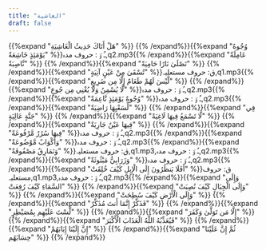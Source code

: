```yaml
---
title: "الغاشية"
draft: false
---
```

 {{%expand "هَلْ أَتَاكَ حَدِيثُ الْغَاشِيَةِ" %}} {{% /expand%}}{{%expand "وُجُوهٌ يَوْمَئِذٍ خَاشِعَةٌ" %}}ـُ و٘ :  حروف مدہ,q2.mp3{{% /expand%}}{{%expand "عَامِلَةٌ نَّاصِبَةٌ" %}} {{% /expand%}}{{%expand "تَصْلَىٰ نَارًا حَامِيَةً" %}} {{% /expand%}}{{%expand "تُسْقَىٰ مِنْ عَيْنٍ آنِيَةٍ" %}}ق: حروف مستعلیہ,q1.mp3{{% /expand%}}{{%expand "لَّيْسَ لَهُمْ طَعَامٌ إِلَّا مِن ضَرِيعٍ" %}} {{% /expand%}}{{%expand "لَّا يُسْمِنُ وَلَا يُغْنِي مِن جُوعٍ" %}}ـُ و٘ :  حروف مدہ,q2.mp3{{% /expand%}}{{%expand "وُجُوهٌ يَوْمَئِذٍ نَّاعِمَةٌ" %}}ـُ و٘ :  حروف مدہ,q2.mp3{{% /expand%}}{{%expand "لِّسَعْيِهَا رَاضِيَةٌ" %}} {{% /expand%}}{{%expand "فِي جَنَّةٍ عَالِيَةٍ" %}} {{% /expand%}}{{%expand "لَّا تَسْمَعُ فِيهَا لَاغِيَةً" %}} {{% /expand%}}{{%expand "فِيهَا عَيْنٌ جَارِيَةٌ" %}} {{% /expand%}}{{%expand "فِيهَا سُرُرٌ مَّرْفُوعَةٌ" %}}ـُ و٘ :  حروف مدہ,q2.mp3{{% /expand%}}{{%expand "وَأَكْوَابٌ مَّوْضُوعَةٌ" %}}ـُ و٘ :  حروف مدہ,q2.mp3{{% /expand%}}{{%expand "وَنَمَارِقُ مَصْفُوفَةٌ" %}}ق: حروف مستعلیہ,q1.mp3,ـُ و٘ :  حروف مدہ,q2.mp3{{% /expand%}}{{%expand "وَزَرَابِيُّ مَبْثُوثَةٌ" %}}ـُ و٘ :  حروف مدہ,q2.mp3{{% /expand%}}{{%expand "أَفَلَا يَنظُرُونَ إِلَى الْإِبِلِ كَيْفَ خُلِقَتْ" %}}ق: حروف مستعلیہ,q1.mp3,ـُ و٘ :  حروف مدہ,q2.mp3{{% /expand%}}{{%expand "وَإِلَى السَّمَاءِ كَيْفَ رُفِعَتْ" %}} {{% /expand%}}{{%expand "وَإِلَى الْجِبَالِ كَيْفَ نُصِبَتْ" %}} {{% /expand%}}{{%expand "وَإِلَى الْأَرْضِ كَيْفَ سُطِحَتْ" %}} {{% /expand%}}{{%expand "فَذَكِّرْ إِنَّمَا أَنتَ مُذَكِّرٌ" %}} {{% /expand%}}{{%expand "لَّسْتَ عَلَيْهِم بِمُصَيْطِرٍ" %}} {{% /expand%}}{{%expand "إِلَّا مَن تَوَلَّىٰ وَكَفَرَ" %}} {{% /expand%}}{{%expand "فَيُعَذِّبُهُ اللَّهُ الْعَذَابَ الْأَكْبَرَ" %}} {{% /expand%}}{{%expand "إِنَّ إِلَيْنَا إِيَابَهُمْ" %}} {{% /expand%}}{{%expand "ثُمَّ إِنَّ عَلَيْنَا حِسَابَهُم" %}} {{% /expand%}}